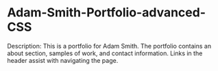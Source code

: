 # Adam-Smith-Portfolio-advanced-CSS

Description:
This is a portfolio for Adam Smith. The portfolio contains an about section, samples of work, and contact information. Links in the header assist with navigating the page.
